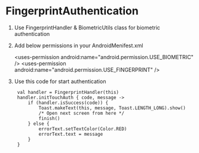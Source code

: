 # FingerprintAuthentication

1) Use FingerprintHandler & BiometricUtils class for biometric authentication

2) Add below permissions in your AndroidMenifest.xml

    \<uses-permission android:name="android.permission.USE_BIOMETRIC" />
    \<uses-permission android:name="android.permission.USE_FINGERPRINT" />

3) Use this code for start authentication

        val handler = FingerprintHandler(this)
        handler.initTouchAuth { code, message ->
            if (handler.isSuccess(code)) {
                Toast.makeText(this, message, Toast.LENGTH_LONG).show()
                /* Open next screen from here */
                finish()
            } else {
                errorText.setTextColor(Color.RED)
                errorText.text = message
            }
        }
